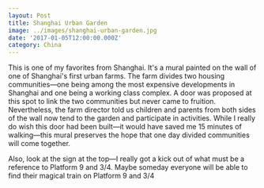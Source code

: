 ```yaml
---
layout: Post
title: Shanghai Urban Garden
image: ../images/shanghai-urban-garden.jpg
date: '2017-01-05T12:00:00.000Z'
category: China
---
```


This is one of my favorites from Shanghai. It's a mural painted on the wall of one of Shanghai's first urban farms. The farm divides two housing communities—one being among the most expensive developments in Shanghai and one being a working class complex. A door was proposed at this spot to link the two communities but never came to fruition. Nevertheless, the farm director told us children and parents from both sides of the wall now tend to the garden and participate in activities. While I really do wish this door had been built—it would have saved me 15 minutes of walking—this mural preserves the hope that one day divided communities will come together.

Also, look at the sign at the top—I really got a kick out of what must be a reference to Platform 9 and 3/4. Maybe someday everyone will be able to find their magical train on Platform 9 and 3/4
